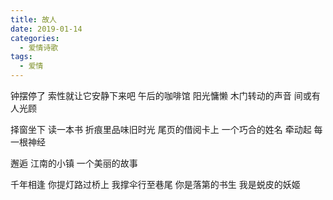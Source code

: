```yaml
---
title: 故人
date: 2019-01-14
categories:
  - 爱情诗歌
tags:
  - 爱情
---
```


钟摆停了
索性就让它安静下来吧
午后的咖啡馆
阳光慵懒<!--more-->
木门转动的声音
间或有人光顾

择窗坐下
读一本书
折痕里品味旧时光
尾页的借阅卡上
一个巧合的姓名
牵动起
每一根神经

邂逅
江南的小镇
一个美丽的故事

千年相逢
你提灯路过桥上
我撑伞行至巷尾
你是落第的书生
我是蜕皮的妖姬